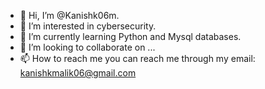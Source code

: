 - 👋 Hi, I’m @Kanishk06m.
- 👀 I’m interested in cybersecurity.
- 🌱 I’m currently learning Python and Mysql databases.
- 💞️ I’m looking to collaborate on ...
- 📫 How to reach me you can reach me through my email: kanishkmalik06@gmail.com

<!---
Kanishk06m/Kanishk06m is a ✨ special ✨ repository because its `README.md` (this file) appears on your GitHub profile.
You can click the Preview link to take a look at your changes.
--->
